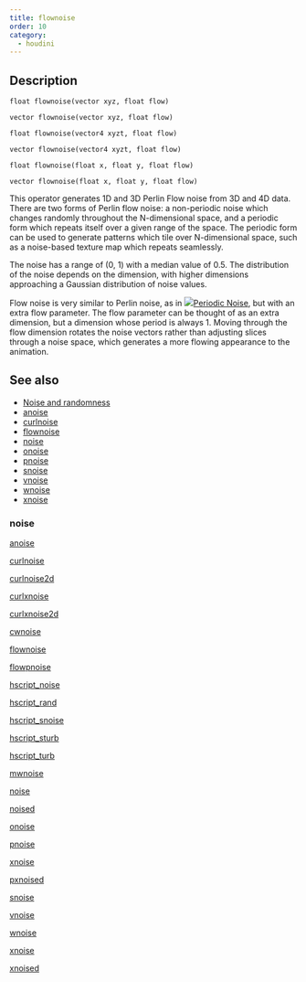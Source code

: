```yaml
---
title: flownoise
order: 10
category:
  - houdini
---
```


## Description

`float flownoise(vector xyz, float flow)`

`vector flownoise(vector xyz, float flow)`

`float flownoise(vector4 xyzt, float flow)`

`vector flownoise(vector4 xyzt, float flow)`

`float flownoise(float x, float y, float flow)`

`vector flownoise(float x, float y, float flow)`

This operator generates 1D and 3D Perlin Flow noise from 3D and 4D data. There
are two forms of Perlin flow noise: a non-periodic noise which changes
randomly throughout the N-dimensional space, and a periodic form which repeats
itself over a given range of the space. The periodic form can be used to
generate patterns which tile over N-dimensional space, such as a noise-based
texture map which repeats seamlessly.

The noise has a range of (0, 1) with a median value of 0.5. The distribution
of the noise depends on the dimension, with higher dimensions approaching a
Gaussian distribution of noise values.

Flow noise is very similar to Perlin noise, as in
[![](../../icons/VOP/periodicnoise.svg)Periodic
Noise](../../nodes/vop/periodicnoise.html "Generates 1D and 3D Perlin noise
from 1D, 3D and 4D data."), but with an extra flow parameter. The flow
parameter can be thought of as an extra dimension, but a dimension whose
period is always 1. Moving through the flow dimension rotates the noise
vectors rather than adjusting slices through a noise space, which generates a
more flowing appearance to the animation.

## See also

- [Noise and randomness](../random.html)
- [anoise](anoise.html)
- [curlnoise](curlnoise.html)
- [flownoise](flownoise.html)
- [noise](noise.html)
- [onoise](onoise.html)
- [pnoise](pnoise.html)
- [snoise](snoise.html)
- [vnoise](vnoise.html)
- [wnoise](wnoise.html)
- [xnoise](xnoise.html)

### noise

[anoise](anoise.html)

[curlnoise](curlnoise.html)

[curlnoise2d](curlnoise2d.html)

[curlxnoise](curlxnoise.html)

[curlxnoise2d](curlxnoise2d.html)

[cwnoise](cwnoise.html)

[flownoise](flownoise.html)

[flowpnoise](flowpnoise.html)

[hscript_noise](hscript_noise.html)

[hscript_rand](hscript_rand.html)

[hscript_snoise](hscript_snoise.html)

[hscript_sturb](hscript_sturb.html)

[hscript_turb](hscript_turb.html)

[mwnoise](mwnoise.html)

[noise](noise.html)

[noised](noised.html)

[onoise](onoise.html)

[pnoise](pnoise.html)

[xnoise](pxnoise.html)

[pxnoised](pxnoised.html)

[snoise](snoise.html)

[vnoise](vnoise.html)

[wnoise](wnoise.html)

[xnoise](xnoise.html)

[xnoised](xnoised.html)
